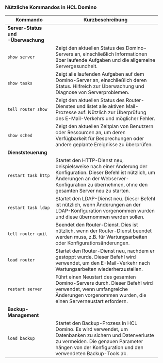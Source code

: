 
### **Nützliche Kommandos in HCL Domino**

| **Kommando**          | **Kurzbeschreibung**  |
|-----------------------|-----------------------|
| **Server-Status und -Überwachung** | |
| `show server`         | Zeigt den aktuellen Status des Domino-Servers an, einschließlich Informationen über laufende Aufgaben und die allgemeine Servergesundheit. |
| `show tasks`          | Zeigt alle laufenden Aufgaben auf dem Domino-Server an, einschließlich deren Status. Hilfreich zur Überwachung und Diagnose von Serverproblemen. |
| `tell router show`    | Zeigt den aktuellen Status des Router-Dienstes und listet alle aktiven Mail-Prozesse auf. Nützlich zur Überprüfung des E-Mail-Verkehrs und möglicher Fehler. |
| `show sched`          | Zeigt den aktuellen Zeitplan von Benutzern oder Ressourcen an, um deren Verfügbarkeit für Besprechungen oder andere geplante Ereignisse zu überprüfen. |
| **Dienststeuerung** | |
| `restart task http`   | Startet den HTTP-Dienst neu, beispielsweise nach einer Änderung der Konfiguration. Dieser Befehl ist nützlich, um Änderungen an der Webserver-Konfiguration zu übernehmen, ohne den gesamten Server neu zu starten. |
| `restart task ldap`   | Startet den LDAP-Dienst neu. Dieser Befehl ist nützlich, wenn Änderungen an der LDAP-Konfiguration vorgenommen wurden und diese übernommen werden sollen. |
| `tell router quit`    | Beendet den Router-Dienst. Dies ist nützlich, wenn der Router-Dienst beendet werden muss, z.B. für Wartungsarbeiten oder Konfigurationsänderungen. |
| `load router`         | Startet den Router-Dienst neu, nachdem er gestoppt wurde. Dieser Befehl wird verwendet, um den E-Mail-Verkehr nach Wartungsarbeiten wiederherzustellen. |
| `restart server`      | Führt einen Neustart des gesamten Domino-Servers durch. Dieser Befehl wird verwendet, wenn umfangreiche Änderungen vorgenommen wurden, die einen Serverneustart erfordern. |
| **Backup-Management** | |
| `load backup`         | Startet den Backup-Prozess in HCL Domino. Es wird verwendet, um Datenbanken zu sichern und Datenverluste zu vermeiden. Die genauen Parameter hängen von der Konfiguration und den verwendeten Backup-Tools ab. |


